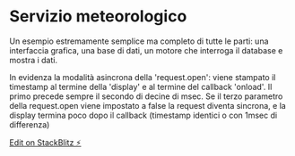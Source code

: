 # Servizio meteorologico

Un esempio estremamente semplice ma completo di tutte le parti: una interfaccia grafica, una base di dati, un motore che interroga il database e mostra i dati.

In evidenza la modalità asincrona della 'request.open': viene stampato il timestamp al termine della 'display' e al termine del callback 'onload'. Il primo precede sempre il secondo di decine di msec. Se il terzo parametro della request.open viene impostato a false la request diventa sincrona, e la display termina poco dopo il callback (timestamp identici o con 1msec di differenza)

[Edit on StackBlitz ⚡️](https://stackblitz.com/edit/js-sswtemp)
